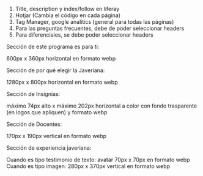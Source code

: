 1. Title, description y index/follow en liferay
2. Hotjar (Cambia el código en cada página)
3. Tag Manager, google analitics (general para todas las páginas)
4. Para las preguntas frecuentes, debe de poder seleccionar headers
5. Para diferenciales, se debe poder seleccionar headers

<!-- Medidas de los recursos estáticos del siio web -->

Sección de este programa es para ti:

600px x 360px horizontal en formato webp

Sección de por qué elegir la Javeriana:

1280px x 800px horizontal en formato webp

Sección de Insignias:

máximo 74px alto x máximo 202px horizontal a color con fondo trasparente (en logos que apliquen) y formato webp

Sección de Docentes:

170px x 190px vertical en formato webp

Sección de experiencia javeriana:

Cuando es tipo testimonio de texto: avatar 70px x 70px en formato webp Cuando es tipo imagen: 280px x 370px vertical en formato webp
